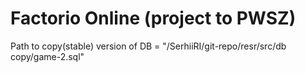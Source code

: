 # Factorio Online (project to PWSZ)


 Path to copy(stable) version of DB = "/SerhiiRI/git-repo/resr/src/db copy/game-2.sql"
